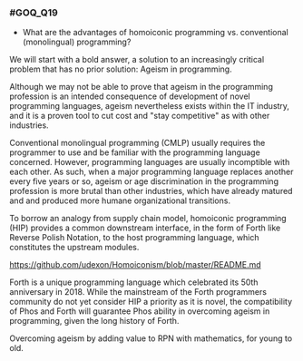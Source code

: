 ### #GOQ_Q19
- What are the advantages of homoiconic programming vs. conventional (monolingual) programming?

We will start with a bold answer, a solution to an increasingly critical problem that has no prior solution: Ageism in programming.

Although we may not be able to prove that ageism in the programming profession is an intended consequence of development of novel programming languages, ageism nevertheless exists within the IT industry, and it is a proven tool to cut cost and "stay competitive" as with other industries.

Conventional monolingual programming (CMLP) usually requires the programmer to use and be familiar with the programming language concerned. However, programming languages are usually incomptible with each other. As such, when a major programming language replaces another every five years or so, ageism or age discrimination in the programming profession is more brutal than other industries, which have already matured and and produced more humane organizational transitions. 

To borrow an analogy from supply chain model, homoiconic programming (HIP) provides a common downstream interface, in the form of Forth like Reverse Polish Notation, to the host programming language, which constitutes the upstream modules.

https://github.com/udexon/Homoiconism/blob/master/README.md

Forth is a unique programming language which celebrated its 50th anniversary in 2018. While the mainstream of the Forth programmers community do not yet consider HIP a priority as it is novel, the compatibility of Phos and Forth will guarantee Phos ability in overcoming ageism in programming, given the long history of Forth.

Overcoming ageism by adding value to RPN with mathematics, for young to old.
